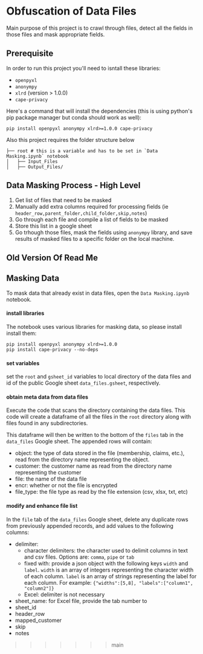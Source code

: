 # Obfuscation of Data Files

Main purpose of this project is to crawl through files, detect all the fields in those files and mask appropriate fields.

## Prerequisite

In order to run this project you'll need to isntall these libraries:
* `openpyxl`
* `anonympy`
* `xlrd` (version > 1.0.0)
* `cape-privacy`

Here's a command that will install the dependencies (this is using python's pip package manager but conda should work as well):
```
pip install openpyxl anonympy xlrd>=1.0.0 cape-privacy
```

Also this project requires the folder structure below

```
├── root # this is a variable and has to be set in `Data Masking.ipynb` notebook
│   ├── Input_Files
│   ├── Output_Files/
```

## Data Masking Process - High Level

1. Get list of files that need to be masked
2. Manually add extra columns required for processing fields (ie `header_row,parent_folder,child_folder,skip,notes`)
3. Go through each file and compile a list of fields to be masked
4. Store this list in a google sheet
5. Go trhough those files, mask the fields using `anonympy` library, and save results of masked files to a specific folder on the local machine. 

## 





## Old Version Of Read Me

## Masking Data

To mask data that already exist in data files, open the `Data Masking.ipynb` notebook.  

#### install libraries
The notebook uses various libraries for masking data, so please install install them:

```
pip install openpyxl anonympy xlrd>=1.0.0
pip install cape-privacy --no-deps
```

#### set variables

set the `root` and `gsheet_id` variables to local directory of the data files and id of the public Google sheet `data_files.gsheet`, respectively.

#### obtain meta data from data files

Execute the code that scans the directory containing the data files.  This code will create a dataframe of all the files in the `root` directory along with files found in any subdirectories. 

This dataframe will then be written to the bottom of the `files` tab in the `data_files` Google sheet.  The appended rows will contain:

* object: the type of data stored in the file (membership, claims, etc.), read from the directory name representing the object.
* customer: the customer name as read from the directory name representing the customer
* file: the name of the data file
* encr: whether or not the file is encrypted
* file_type: the file type as read by the file extension (csv, xlsx, txt, etc)

#### modify and enhance file list

In the `file` tab of the  `data_files` Google sheet, delete any duplicate rows from previously appended records, and add values to the following columns:

* delimiter: 
    * character delimiters: the character used to delimit columns in text and csv files.  Options are: `comma`, `pipe` or `tab`
    * fixed with: provide a json object with the following keys `width` and `label`.  `width` is an array of integers representing the character width of each column.  `label` is an array of strings representing the label for each column.  For example:
            ```
            {"widths":[5,8], "labels":["column1", "column2"]}
            ```
    * Excel: delimiter is not necessary
* sheet_name: for Excel file, provide the tab number to 
* sheet_id
* header_row
* mapped_customer
* skip
* notes
>>>>>>> main
